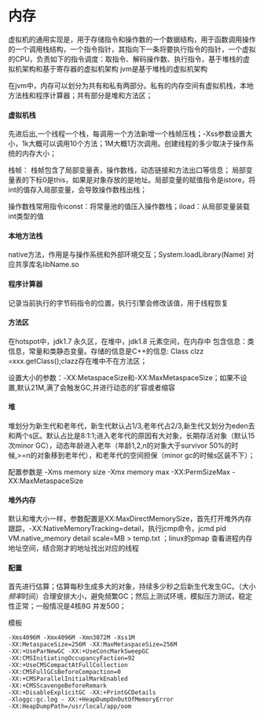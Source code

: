 # 内存 #

虚拟机的通用实现是，用于存储指令和操作数的一个数据结构，用于函数调用操作的一个调用栈结构，一个指令指针，其指向下一条将要执行指令的指针，一个虚拟的CPU，负责如下的指令调度：取指令、解码操作数、执行指令，基于堆栈的虚拟机架构和基于寄存器的虚拟机架构
jvm是基于堆栈的虚拟机架构

在jvm中，内存可以划分为共有和私有两部分。私有的内存空间有虚拟机栈，本地方法栈和程序计算器；共有部分是堆和方法区；

#### 虚拟机栈 ####
先进后出,一个线程一个栈，每调用一个方法新增一个栈帧压栈；-Xss参数设置大小，1k大概可以调用10个方法；1M大概1万次调用。创建线程的多少取决于操作系统的内存大小；

栈帧：
栈帧包含了局部变量表，操作数栈，动态链接和方法出口等信息；
局部变量表的下标0是this，如果是对象存放的是地址。局部变量的赋值指令是istore，将int的值存入局部变量，会导致操作数栈出栈；

操作数栈常用指令iconst：将常量池的值压入操作数栈；iload：从局部变量装载int类型的值

#### 本地方法栈 ####
native方法，作用是与操作系统和外部环境交互；System.loadLibrary(Name) 对应共享库名libName.so 

#### 程序计算器 ####
记录当前执行的字节码指令的位置，执行引擎会修改该值，用于线程恢复

#### 方法区 ####
在hotspot中，jdk1.7 永久区，在堆中，jdk1.8 元素空间，在内存中
包含信息：类信息，常量和类静态变量。存储的信息是C++的信息:
Class clzz =xxx.getClass();clazz存在堆中不在方法区；

设置大小的参数：-XX:MetaspaceSize和-XX:MaxMetaspaceSize；如果不设置,默认21M,满了会触发GC,并进行动态的扩容或者缩容

#### 堆 ####
堆划分为新生代和老年代，新生代默认占1/3,老年代占2/3,新生代又划分为eden去和两个s区。默认占比是8:1:1;进入老年代的原因有大对象，长期存活对象（默认15次minor GC），动态年龄进入老年（年龄1,2,n的对象大于survivor 50%的时候,>=n的对象移到老年代），和老年代的空间担保（minor gc的时候s区装不下）；


配置参数是
-Xms memory size
-Xmx memory max
-XX:PermSizeMax
-XX:MaxMetaspaceSize

#### 堆外内存 ####
默认和堆大小一样，参数配置是XX:MaxDirectMemorySize，首先打开堆外内存跟踪，-XX:NativeMemoryTracking=detail，执行jcmp命令，jcmd pid VM.native_memory detail scale=MB > temp.txt  ；linux的pmap 查看进程内存地址空间，结合刚才的地址找出对应的线程

#### 配置 ####
首先进行估算；估算每秒生成多大的对象，持续多少秒之后新生代发生GC。（大小*频率*时间）合理安排大小，避免频繁GC；然后上测试环境，模拟压力测试，稳定性正常；一般情况是4核8G 并发500；

模板

    -Xms4096M -Xmx4096M -Xmn3072M -Xss1M 
    -XX:MetaspaceSize=256M -XX:MaxMetaspaceSize=256M 
    -XX:+UseParNewGC -XX:+UseConcMarkSweepGC 
    -XX:CMSInitiatingOccupancyFaction=92 
	-XX:+UseCMSCompactAtFullCollection 
    -XX:CMSFullGCsBeforeCompaction=0 
	-XX:+CMSParallelInitialMarkEnabled 
    -XX:+CMSScavengeBeforeRemark 
	-XX:+DisableExplicitGC -XX:+PrintGCDetails 
    -Xloggc:gc.log - XX:+HeapDumpOnOutOfMemoryError 
    -XX:HeapDumpPath=/usr/local/app/oom

